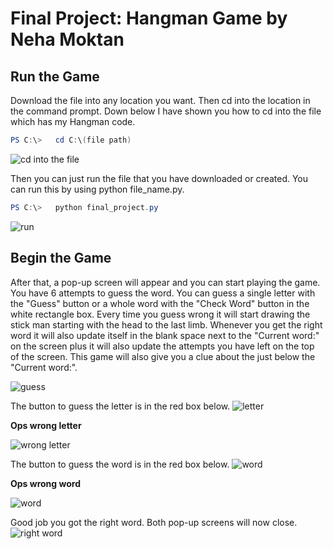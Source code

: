 # Final Project: Hangman Game by Neha Moktan

## Run the Game

Download the file into any location you want. Then cd into the location in the command prompt. Down below I have shown you how to cd into the file which has my Hangman code. 

```powershell
PS C:\>   cd C:\(file path)
```
![cd into the file](https://github.com/moktanna/it3038c-scripts/assets/142691046/73b39b2c-f3bd-426b-a415-e3fd00280e82)


Then you can just run the file that you have downloaded or created. You can run this by using python file_name.py.

```powershell
PS C:\>   python final_project.py
```
![run](https://github.com/moktanna/it3038c-scripts/assets/142691046/dc22446b-1d60-4c5f-8260-98d42befd7aa)

## Begin the Game

After that, a pop-up screen will appear and you can start playing the game. You have 6 attempts to guess the word. You can guess a single letter with the "Guess" button or a whole word with the "Check Word" button in the white rectangle box. Every time you guess wrong it will start drawing the stick man starting with the head to the last limb. Whenever you get the right word it will also update itself in the blank space next to the "Current word:" on the screen plus it will also update the attempts you have left on the top of the screen. This game will also give you a clue about the just below the "Current word:". 

![guess](https://github.com/moktanna/it3038c-scripts/assets/142691046/f9ac9b05-e973-4eb0-8e57-1ec5dcc0ba7c)

The button to guess the letter is in the red box below. 
![letter](https://github.com/moktanna/it3038c-scripts/assets/142691046/3bd2b742-9eb4-4008-86d1-dbd5d16e4824)

**Ops wrong letter**

![wrong letter](https://github.com/moktanna/it3038c-scripts/assets/142691046/6cbdfb59-fbab-4814-b598-e6b7103aa687)

The button to guess the word is in the red box below. 
![word](https://github.com/moktanna/it3038c-scripts/assets/142691046/7fc182d8-cdfa-4dcb-b1b6-6d5190fd4cce)

**Ops wrong word**

![word](https://github.com/moktanna/it3038c-scripts/assets/142691046/a6f7c7e4-df93-42cb-bd20-f9d4cc883020)

Good job you got the right word. Both pop-up screens will now close. 
![right word](https://github.com/moktanna/it3038c-scripts/assets/142691046/2eb75dd1-d80c-4425-af47-7ae167b61412)
